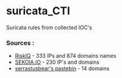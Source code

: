 # suricata_CTI
Suricata rules from collected IOC's
### Sources :
* [RiskIQ](https://community.riskiq.com/article/0bcefe76) - 333 IPs and 874 domains names
* [SEKOIA.IO](https://github.com/SEKOIA-IO/Community/blob/main/IOCs/2020-10-29%20C2%20Ryuk.csv) - 230 IP's and domains
* [serrastusbear's pastebin](https://pastebin.com/UQs0JtKY) - 14 domains
